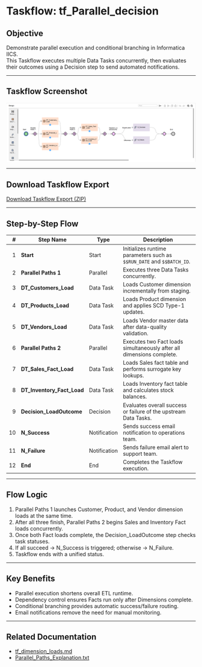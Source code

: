 # Taskflow: tf_Parallel_decision

## Objective
Demonstrate parallel execution and conditional branching in Informatica IICS.  
This Taskflow executes multiple Data Tasks concurrently, then evaluates their outcomes using a Decision step to send automated notifications.

---

## Taskflow Screenshot
![tf_Parallel_decision](../CDI/taskflows/tf_Parallel_decision.png)

---

## Download Taskflow Export
[Download Taskflow Export (ZIP)](../jobs_exports/tf_Parallel_decision-1760158878552.zip)

---

## Step-by-Step Flow

| # | Step Name | Type | Description |
|---:|------------|------|-------------|
| 1 | **Start** | Start | Initializes runtime parameters such as `$$RUN_DATE` and `$$BATCH_ID`. |
| 2 | **Parallel Paths 1** | Parallel | Executes three Data Tasks concurrently. |
| 3 | **DT_Customers_Load** | Data Task | Loads Customer dimension incrementally from staging. |
| 4 | **DT_Products_Load** | Data Task | Loads Product dimension and applies SCD Type-1 updates. |
| 5 | **DT_Vendors_Load** | Data Task | Loads Vendor master data after data-quality validation. |
| 6 | **Parallel Paths 2** | Parallel | Executes two Fact loads simultaneously after all dimensions complete. |
| 7 | **DT_Sales_Fact_Load** | Data Task | Loads Sales fact table and performs surrogate key lookups. |
| 8 | **DT_Inventory_Fact_Load** | Data Task | Loads Inventory fact table and calculates stock balances. |
| 9 | **Decision_LoadOutcome** | Decision | Evaluates overall success or failure of the upstream Data Tasks. |
| 10 | **N_Success** | Notification | Sends success email notification to operations team. |
| 11 | **N_Failure** | Notification | Sends failure email alert to support team. |
| 12 | **End** | End | Completes the Taskflow execution. |

---

## Flow Logic

1. Parallel Paths 1 launches Customer, Product, and Vendor dimension loads at the same time.  
2. After all three finish, Parallel Paths 2 begins Sales and Inventory Fact loads concurrently.  
3. Once both Fact loads complete, the Decision_LoadOutcome step checks task statuses.  
4. If all succeed → N_Success is triggered; otherwise → N_Failure.  
5. Taskflow ends with a unified status.

---

## Key Benefits
- Parallel execution shortens overall ETL runtime.  
- Dependency control ensures Facts run only after Dimensions complete.  
- Conditional branching provides automatic success/failure routing.  
- Email notifications remove the need for manual monitoring.

---

## Related Documentation
- [tf_dimension_loads.md](tf_dimension_loads.md)
- [Parallel_Paths_Explanation.txt](Parallel_Paths_Explanation.txt)
